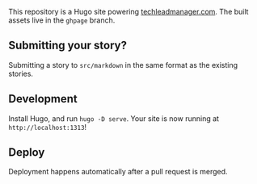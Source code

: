 
This repository is a Hugo site powering [techleadmanager.com](https://techleadmanager.com).
The built assets live in the `ghpage` branch.

## Submitting your story?

Submitting a story to `src/markdown` in the same format
as the existing stories.

## Development

Install Hugo, and run `hugo -D serve`.
Your site is now running at `http://localhost:1313`!

##  Deploy

Deployment happens automatically after a pull request is merged.

